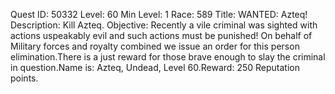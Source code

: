 Quest ID: 50332
Level: 60
Min Level: 1
Race: 589
Title: WANTED: Azteq!
Description: Kill Azteq.
Objective: Recently a vile criminal was sighted with actions uspeakably evil and such actions must be punished! On behalf of Military forces and royalty combined we issue an order for this person elimination.There is a just reward for those brave enough to slay the criminal in question.Name is: Azteq, Undead, Level 60.Reward: 250 Reputation points.
